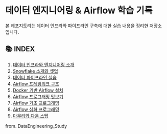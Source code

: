 
# 데이터 엔지니어링 & Airflow 학습 기록

본 레포지토리는 데이터 인프라와 파이프라인 구축에 대한 실습 내용을 정리한 저장소 입니다.

## 📚 INDEX

1. [데이터 인프라와 엔지니어링 소개](https://github.com/devtopark/DataEngineering_Study/blob/main/01_%EB%8D%B0%EC%9D%B4%ED%84%B0%20%EC%9D%B8%ED%94%84%EB%9D%BC%EC%99%80%20%EC%97%94%EC%A7%80%EB%8B%88%EC%96%B4%EB%A7%81/%20README.md)
2. [Snowflake 소개와 셋업](./02_snowflake-setup/snowflake.md)
3. [데이터 파이프라인 실습](./03_pipeline-practice/pipeline_practice.md)
4. [Airflow 프레임워크 구조](./04_airflow-framework/airflow_framework.md)
5. [Docker 기반 Airflow 설치](./05_airflow-docker/airflow_docker.md)
6. [Airflow 프로그래밍 맛보기](./06_airflow-basic/airflow_basic.md)
7. [Airflow 기초 프로그래밍](./07_airflow-programming/airflow_programming.md)
8. [Airflow 심화 프로그래밍](./08_airflow-advanced/airflow_advanced.md)
9. [마무리와 다음 스텝](./09_next-steps/next_steps.md)

from. DataEngineering_Study
